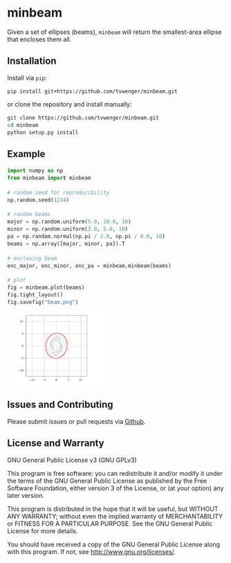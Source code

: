 # minbeam
Given a set of ellipses (beams), `minbeam` will return the smallest-area
ellipse that encloses them all.

## Installation
Install via `pip`:
```
pip install git+https://github.com/tvwenger/minbeam.git
```
or clone the repository and install manually:
```bash
git clone https://github.com/tvwenger/minbeam.git
cd minbeam
python setup.py install
```

## Example
```python
import numpy as np
from minbeam import minbeam

# random seed for reproducibility
np.random.seed(1234)

# random beams
major = np.random.uniform(5.0, 10.0, 10)
minor = np.random.uniform(2.0, 5.0, 10)
pa = np.random.normal(np.pi / 2.0, np.pi / 6.0, 10)
beams = np.array([major, minor, pa]).T

# enclosing beam
enc_major, enc_minor, enc_pa = minbeam.minbeam(beams)

# plot
fig = minbeam.plot(beams)
fig.tight_layout()
fig.savefig("beam.png")
```
<img src="https://raw.githubusercontent.com/tvwenger/minbeam/master/beam.png" width="45%" />

## Issues and Contributing

Please submit issues or pull requests via
[Github](https://github.com/tvwenger/minbeam).

## License and Warranty

GNU General Public License v3 (GNU GPLv3)

This program is free software: you can redistribute it and/or modify
it under the terms of the GNU General Public License as published
by the Free Software Foundation, either version 3 of the License,
or (at your option) any later version.

This program is distributed in the hope that it will be useful,
but WITHOUT ANY WARRANTY; without even the implied warranty of
MERCHANTABILITY or FITNESS FOR A PARTICULAR PURPOSE.  See the
GNU General Public License for more details.

You should have received a copy of the GNU General Public License
along with this program.  If not, see <http://www.gnu.org/licenses/>.
